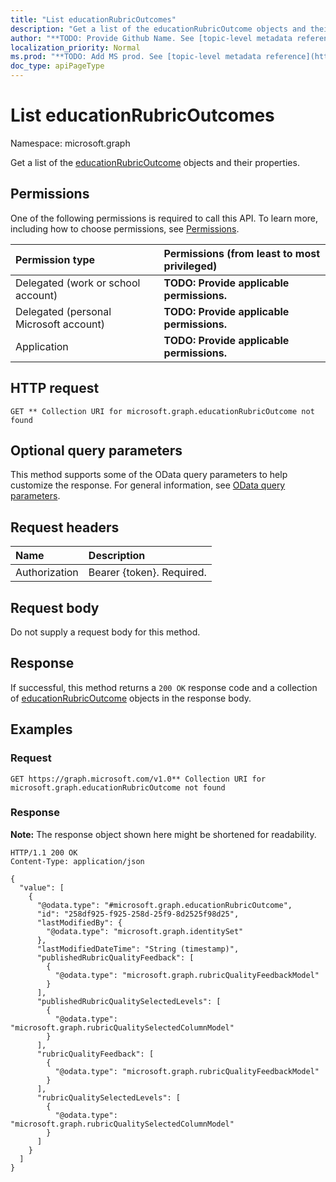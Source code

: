 ```yaml
---
title: "List educationRubricOutcomes"
description: "Get a list of the educationRubricOutcome objects and their properties."
author: "**TODO: Provide Github Name. See [topic-level metadata reference](https://msgo.azurewebsites.net/add/document/guidelines/metadata.html#topic-level-metadata)**"
localization_priority: Normal
ms.prod: "**TODO: Add MS prod. See [topic-level metadata reference](https://msgo.azurewebsites.net/add/document/guidelines/metadata.html#topic-level-metadata)**"
doc_type: apiPageType
---
```


# List educationRubricOutcomes
Namespace: microsoft.graph



Get a list of the [educationRubricOutcome](../resources/educationrubricoutcome.md) objects and their properties.

## Permissions
One of the following permissions is required to call this API. To learn more, including how to choose permissions, see [Permissions](/graph/permissions-reference).

|Permission type|Permissions (from least to most privileged)|
|:---|:---|
|Delegated (work or school account)|**TODO: Provide applicable permissions.**|
|Delegated (personal Microsoft account)|**TODO: Provide applicable permissions.**|
|Application|**TODO: Provide applicable permissions.**|

## HTTP request

<!-- {
  "blockType": "ignored"
}
-->
``` http
GET ** Collection URI for microsoft.graph.educationRubricOutcome not found
```

## Optional query parameters
This method supports some of the OData query parameters to help customize the response. For general information, see [OData query parameters](/graph/query-parameters).

## Request headers
|Name|Description|
|:---|:---|
|Authorization|Bearer {token}. Required.|

## Request body
Do not supply a request body for this method.

## Response

If successful, this method returns a `200 OK` response code and a collection of [educationRubricOutcome](../resources/educationrubricoutcome.md) objects in the response body.

## Examples

### Request
<!-- {
  "blockType": "request",
  "name": "list_educationrubricoutcome"
}
-->
``` http
GET https://graph.microsoft.com/v1.0** Collection URI for microsoft.graph.educationRubricOutcome not found
```


### Response
**Note:** The response object shown here might be shortened for readability.
<!-- {
  "blockType": "response",
  "truncated": true,
  "@odata.type": "Collection(microsoft.graph.educationRubricOutcome)"
}
-->
``` http
HTTP/1.1 200 OK
Content-Type: application/json

{
  "value": [
    {
      "@odata.type": "#microsoft.graph.educationRubricOutcome",
      "id": "258df925-f925-258d-25f9-8d2525f98d25",
      "lastModifiedBy": {
        "@odata.type": "microsoft.graph.identitySet"
      },
      "lastModifiedDateTime": "String (timestamp)",
      "publishedRubricQualityFeedback": [
        {
          "@odata.type": "microsoft.graph.rubricQualityFeedbackModel"
        }
      ],
      "publishedRubricQualitySelectedLevels": [
        {
          "@odata.type": "microsoft.graph.rubricQualitySelectedColumnModel"
        }
      ],
      "rubricQualityFeedback": [
        {
          "@odata.type": "microsoft.graph.rubricQualityFeedbackModel"
        }
      ],
      "rubricQualitySelectedLevels": [
        {
          "@odata.type": "microsoft.graph.rubricQualitySelectedColumnModel"
        }
      ]
    }
  ]
}
```

